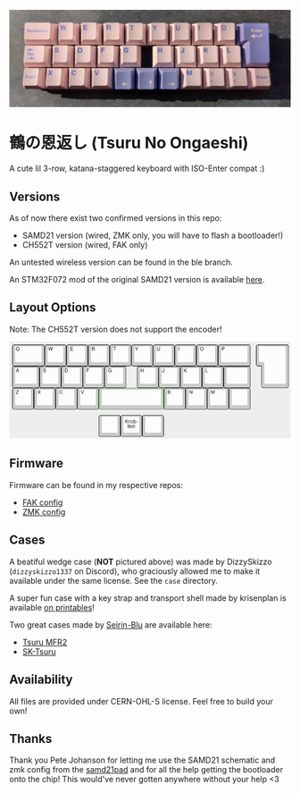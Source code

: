 ![tsuru](https://github.com/kilipan/tsuru/blob/main/img/tsuru_photo.jpg?raw=true)

# 鶴の恩返し (Tsuru No Ongaeshi)
A cute lil 3-row, katana-staggered keyboard with ISO-Enter compat :)

## Versions
As of now there exist two confirmed versions in this repo:
- SAMD21 version (wired, ZMK only, you will have to flash a bootloader!)
- CH552T version (wired, FAK only)

An untested wireless version can be found in the ble branch.

An STM32F072 mod of the original SAMD21 version is available [here](https://github.com/calvin-mcd/tsuru-STM).

## Layout Options
Note: The CH552T version does not support the encoder!

![KLE](https://github.com/kilipan/tsuru/blob/main/img/tsuru_KLE.png?raw=true)

## Firmware
Firmware can be found in my respective repos:
- [FAK config](https://github.com/kilipan/fak-config/tree/main/keyboards/tsuru)
- [ZMK config](https://github.com/kilipan/zmk-config-tsuru)

## Cases
A beatiful wedge case (**NOT** pictured above) was made by DizzySkizzo (`dizzyskizzo1337` on Discord), who graciously allowed me to make it available under the same license. See the `case` directory.

A super fun case with a key strap and transport shell made by krisenplan is available [on printables](https://www.printables.com/de/model/946165-tsuru-travel-keyboard-case)!

Two great cases made by [Seirin-Blu](https://github.com/seirin-blu) are available here:
- [Tsuru MFR2](https://github.com/seirin-blu/Tsuru-MFR2)
- [SK-Tsuru](https://github.com/seirin-blu/SK-Tsuru)

## Availability
All files are provided under CERN-OHL-S license. Feel free to build your own!

## Thanks
Thank you Pete Johanson for letting me use the SAMD21 schematic and zmk config from the [samd21pad](https://github.com/petejohanson/samd21pad/) and for all the help getting the bootloader onto the chip!
This would've never gotten anywhere without your help <3
